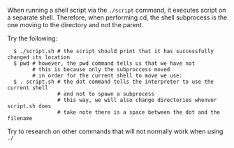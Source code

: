 When running a shell script via the `./script` command, it executes script
on a separate shell. Therefore, when performing cd, the shell subprocess
is the one moving to the directory and not the parent.

Try the following:
```
  $ ./script.sh # the script should print that it has successfully changed its location
  $ pwd # however, the pwd command tells us that we have not
        # this is because only the subproccess moved
        # in order for the current shell to move we use:
  $ . script.sh # the dot command tells the interpreter to use the current shell
                # and not to spawn a subprocess
                # this way, we will also change directories whenver script.sh does
                # take note there is a space between the dot and the filename
```

Try to research on other commands that will not normally work when using `./`
